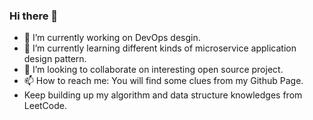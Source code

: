 ### Hi there 👋

<!--
**Felixho19/Felixho19** is a ✨ _special_ ✨ repository because its `README.md` (this file) appears on your GitHub profile.

Here are some ideas to get you started:

- 🔭 I’m currently working on ...
- 🌱 I’m currently learning ...
- 👯 I’m looking to collaborate on ...
- 🤔 I’m looking for help with ...
- 💬 Ask me about ...
- 📫 How to reach me: ...
- 😄 Pronouns: ...
- ⚡ Fun fact: ...
-->

- 🔭 I’m currently working on DevOps desgin.
- 🌱 I’m currently learning different kinds of microservice application design pattern.
- 👯 I’m looking to collaborate on interesting open source project.
- 📫 How to reach me: You will find some clues from my Github Page.
- Keep building up my algorithm and data structure knowledges from LeetCode.
